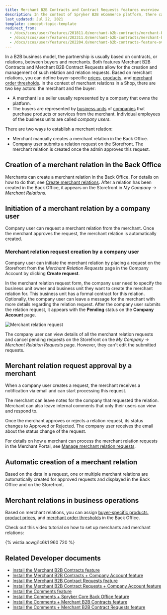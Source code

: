 ```yaml
---
title: Merchant B2B Contracts and Contract Requests features overview
description: In the context of Spryker B2B eCommerce platform, there can be three key figures- marketplace owner, merchant, and buyer.
last_updated: Jul 22, 2021
template: concept-topic-template
redirect_from:
  - /docs/scos/user/features/201811.0/merchant-b2b-contracts/merchant-b2b-contracts.html
  - /docs/scos/user/features/202311.0/merchant-b2b-contracts/merchant-b2b-contracts.html
  - /docs/scos/user/features/202204.0/merchant-b2b-contracts-feature-overview.html
---
```


In a B2B business model, the partnership is usually based on contracts, or relations, between buyers and merchants. Both features Merchant B2B Contracts and Merchant B2B Contract Requests allow for the creation and management of such relation and relation requests. Based on merchant relations, you can define buyer-specific [prices](/docs/pbc/all/price-management/{{page.version}}/base-shop/merchant-custom-prices-feature-overview.html), [products](/docs/pbc/all/merchant-management/{{page.version}}/base-shop/merchant-product-restrictions-feature-overview/merchant-product-restrictions-feature-overview.html), and [merchant order thresholds](/docs/pbc/all/cart-and-checkout/{{page.version}}/base-shop/feature-overviews/checkout-feature-overview/order-thresholds-overview.html#merchant-order-thresholds).
In the context of merchant relations in a Shop, there are two key actors: the merchant and the buyer:
- A merchant is a seller usually represented by a company that owns the platform.
- The buyers are represented by [business units](/docs/pbc/all/customer-relationship-management/{{page.version}}/base-shop/company-account-feature-overview/business-units-overview.html) of [companies](/docs/pbc/all/customer-relationship-management/{{page.version}}/base-shop/company-account-feature-overview/company-accounts-overview.html#company) that purchase products or services from the merchant. Individual employees of the business units are called *company users*.

There are two ways to establish a merchant relation:

- Merchant manually creates a merchant relation in the Back Office.
- Company user submits a relation request on the Storefront. The merchant relation is created once the admin approves this request.

## Creation of a merchant relation in the Back Office

Merchants can create a merchant relation in the Back Office. For details on how to do that, see [Create merchant relations](/docs/pbc/all/merchant-management/{{page.version}}/base-shop/manage-in-the-back-office/create-merchant-relations.html).
After a relation has been created in the Back Office, it appears on the Storefront in *My Company -> Merchant Relations*.

## Initiation of a merchant relation by a company user

Company user can request a merchant relation from the merchant. Once the merchant approves the request, the merchant relation is automatically created.

### Merchant relation request creation by a company user

Company user can initiate the merchant relation by placing a request on the Storefront from the *Merchant Relation Requests* page in the Company Account by clicking **Create request**.

In the merchant relation request form, the company user need to specify the business unit owner and business unit they want to create the merchant relation for. This business unit has a formal contract for this relation. Optionally, the company user can leave a message for the merchant with more details regarding the relation request. After the company user submits the relation request, it appears with the **Pending** status on the **Company Account** page.

![Merchant relation request](https://spryker.s3.eu-central-1.amazonaws.com/docs/pbc/all/merchant-management/base-shop/merchant-b2b-contracts-feature-overview.md/merchant-relation-request.png)

The company user can view details of all the merchant relation requests and cancel pending requests on the Storefront on the *My Company -> Merchant Relation Requests* page. However, they can't edit the submitted requests.

## Merchant relation request approval by a merchant

When a company user creates a request, the merchant receives a notification via email and can start processing this request.

The merchant can leave notes for the company that requested the relation. Merchant can also leave internal comments that only their users can view and respond to.

Once the merchant approves or rejects a relation request, its status changes to Approved or Rejected. The company user receives the email about the status change of the request.

For details on how a merchant can process the merchant relation requests in the Merchant Portal, see [Manage merchant relation requests](/docs/pbc/all/merchant-management/{{page.version}}/marketplace/manage-in-the-merchant-portal/manage-merchant-relation-requests.html).


## Automatic creation of a merchant relation
Based on the data in a request, one or multiple merchant relations are automatically created for approved requests and displayed in the Back Office and on the Storefront.

## Merchant relations in business operations
Based on merchant relations, you can assign [buyer-specific products](/docs/pbc/all/merchant-management/{{page.version}}/base-shop/merchant-product-restrictions-feature-overview/merchant-product-restrictions-feature-overview.html), [product prices](/docs/pbc/all/product-information-management/{{page.version}}/base-shop/manage-in-the-back-office/products/manage-abstract-products-and-product-bundles/create-abstract-products-and-product-bundles.html#define-prices), and [merchant order thresholds](/docs/pbc/all/cart-and-checkout/{{page.version}}/base-shop/manage-in-the-back-office/define-merchant-order-thresholds.html) in the Back Office.


Check out this video tutorial on how to set up merchants and merchant relations:

{% wistia aowgi1c6k1 960 720 %}


## Related Developer documents
- [Install the Merchant B2B Contracts feature](/docs/pbc/all/merchant-management/{{page.version}}/base-shop/install-and-upgrade/install-the-merchant-b2b-contracts-feature.html)
- [Install the Merchant B2B Contracts + Company Account feature](/docs/pbc/all/merchant-management/{{page.version}}/base-shop/install-and-upgrade/install-the-merchant-b2b-contracts-company-account-feature.html)
- [Install the Merchant B2B Contract Requests feature](/docs/pbc/all/merchant-management/{{page.version}}/base-shop/install-and-upgrade/install-the-merchant-b2b-contract-requests-feature.html)
- [Install the Merchant B2B Contract Requests + Company Account feature](/docs/pbc/all/merchant-management/{{page.version}}/base-shop/install-and-upgrade/install-the-merchant-b2b-contract-requests-company-account-feature.html)
- [Install the Comments feature](/docs/pbc/all/cart-and-checkout/{{page.version}}/base-shop/install-and-upgrade/install-features/install-the-comments-feature.html)
- [Install the Comments + Spryker Core Back Office feature](/docs/pbc/all/cart-and-checkout/{{page.version}}/base-shop/install-and-upgrade/install-features/install-the-comments-spryker-core-back-office-feature.html)
- [Install the Comments + Merchant B2B Contracts feature](/docs/pbc/all/cart-and-checkout/{{page.version}}/base-shop/install-and-upgrade/install-features/install-the-comments-merchant-b2b-contracts-feature.html)
- [Install the Comments + Merchant B2B Contract Requests feature](/docs/pbc/all/cart-and-checkout/{{page.version}}/base-shop/install-and-upgrade/install-features/install-the-comments-merchant-b2b-contract-requests-feature.html)
